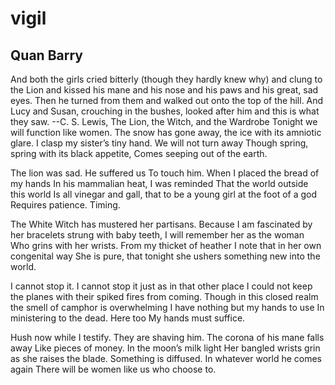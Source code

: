 # vigil
## Quan Barry
And both the girls cried bitterly (though they hardly knew why) and clung to
the Lion and kissed his mane and his nose and his paws and his great, sad
eyes. Then he turned from them and walked out onto the top of the hill. And
Lucy and Susan, crouching in the bushes, looked after him and this is what
they saw.
--C. S. Lewis, The Lion, the Witch, and the Wardrobe
Tonight we will function like women.
The snow has gone away, the ice with its amniotic glare.
I clasp my sister’s tiny hand.
We will not turn away
Though spring, spring with its black appetite,
Comes seeping out of the earth.

The lion was sad. He suffered us
To touch him. When I placed the bread of my hands
In his mammalian heat, I was reminded
That the world outside this world
Is all vinegar and gall, that to be a young girl at the foot of a god
Requires patience. Timing.

The White Witch has mustered her partisans.
Because I am fascinated by her bracelets strung with baby teeth,
I will remember her as the woman
Who grins with her wrists. From my thicket of heather
I note that in her own congenital way
She is pure, that tonight she ushers something new into the world.

I cannot stop it. I cannot stop it just as in that other place
I could not keep the planes with their spiked fires from coming.
Though in this closed realm the smell of camphor is overwhelming
I have nothing but my hands to use
In ministering to the dead. Here too
My hands must suffice.

Hush now while I testify. They are shaving him.
The corona of his mane falls away
Like pieces of money. In the moon’s milk light
Her bangled wrists grin as she raises the blade.
Something is diffused. In whatever world he comes again
There will be women like us who choose to.